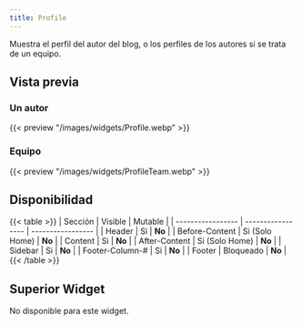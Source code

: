 ```yaml
---
title: Profile
---
```


Muestra el perfil del autor del blog, o los perfiles de los autores si se trata de un equipo.

## Vista previa

### Un autor

{{< preview "/images/widgets/Profile.webp" >}}

### Equipo

{{< preview "/images/widgets/ProfileTeam.webp" >}}

## Disponibilidad

{{< table >}}
| Sección           | Visible           | Mutable           |
| ----------------- | ----------------- | ----------------- |
| Header            | Si                | **No**            |
| Before-Content    | Si (Solo Home)    | **No**            |
| Content           | Si                | **No**            |
| After-Content     | Si (Solo Home)    | **No**            |
| Sidebar           | Si                | **No**            |
| Footer-Column-#   | Si                | **No**            |
| Footer            | Bloqueado         | **No**            |
{{< /table >}}

## Superior Widget

No disponible para este widget.
